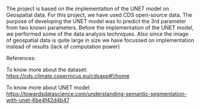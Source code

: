 The project is based on the implementation of the UNET model on Geospatial data. For this project, we have used CDS open-source data. 
The purpose of developing the UNET model was to predict the 3rd parameter from two known parameters.
Before the implementation of the UNET model, we performed some of the data analysis techniques. 
Also since the image of geospatial data is quite large in size we have focussed on implementation instead of results (lack of computation power)

References:

To know more about the dataset: https://cds.climate.copernicus.eu/cdsapp#!/home

To know more about UNET model: https://towardsdatascience.com/understanding-semantic-segmentation-with-unet-6be4f42d4b47
